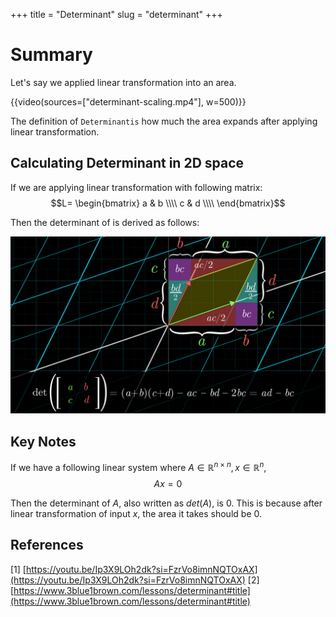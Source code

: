+++
title = "Determinant"
slug = "determinant"
+++

# Summary

Let's say we applied linear transformation into an area.

{{video(sources=["determinant-scaling.mp4"], w=500)}}

The definition of `Determinantis` how much the area expands after applying linear transformation.

## Calculating Determinant in 2D space

If we are applying linear transformation with following matrix:
$$L= \begin{bmatrix}
a & b \\\\
c & d \\\\
\end{bmatrix}$$

Then the determinant of  is derived as follows:

<img src="determinant.png" alt="determinant figure">

## Key Notes

If we have a following linear system where $A \in \mathbb{R}^{n \times n}, x \in \mathbb{R}^n$,
$$Ax=0$$

Then the determinant of $A$, also written as $det(A)$, is 0. This is because after linear transformation of input $x$, the area it takes should be 0.

## References

[1] [https://youtu.be/Ip3X9LOh2dk?si=FzrVo8imnNQTOxAX](https://youtu.be/Ip3X9LOh2dk?si=FzrVo8imnNQTOxAX)
[2] [https://www.3blue1brown.com/lessons/determinant#title](https://www.3blue1brown.com/lessons/determinant#title)
